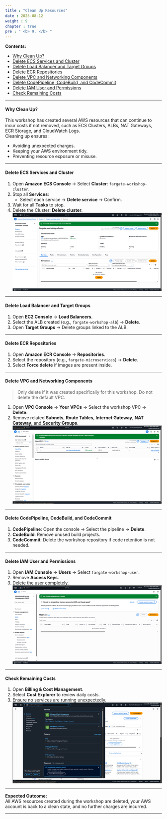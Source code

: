 ```yaml
---
title : "Clean Up Resources"
date : 2025-08-12
weight : 9
chapter : true
pre : " <b> 9. </b> "
---
```


**Contents:**
- [Why Clean Up?](#why-clean-up)
- [Delete ECS Services and Cluster](#delete-ecs-services-and-cluster)
- [Delete Load Balancer and Target Groups](#delete-load-balancer-and-target-groups)
- [Delete ECR Repositories](#delete-ecr-repositories)
- [Delete VPC and Networking Components](#delete-vpc-and-networking-components)
- [Delete CodePipeline, CodeBuild, and CodeCommit](#delete-codepipeline-codebuild-and-codecommit)
- [Delete IAM User and Permissions](#delete-iam-user-and-permissions)
- [Check Remaining Costs](#check-remaining-costs)

---

#### Why Clean Up?

This workshop has created several AWS resources that can continue to incur costs if not removed, such as ECS Clusters, ALBs, NAT Gateways, ECR Storage, and CloudWatch Logs.  
Cleaning up ensures:
- Avoiding unexpected charges.
- Keeping your AWS environment tidy.
- Preventing resource exposure or misuse.

---

#### Delete ECS Services and Cluster

1. Open **Amazon ECS Console** → Select **Cluster**: `fargate-workshop-cluster`.
2. Stop all **Services**:
   - Select each service → **Delete service** → Confirm.
3. Wait for all **Tasks** to stop.
4. Delete the Cluster: **Delete cluster**.
![Delete ECS Services and Cluster](images/09/01.png)
---

#### Delete Load Balancer and Target Groups

1. Open **EC2 Console** → **Load Balancers**.
2. Select the ALB created (e.g., `fargate-workshop-alb`) → **Delete**.
3. Open **Target Groups** → Delete groups linked to the ALB.

---

#### Delete ECR Repositories

1. Open **Amazon ECR Console** → **Repositories**.
2. Select the repository (e.g., `fargate-microservices`) → **Delete**.
3. Select **Force delete** if images are present inside.

---

#### Delete VPC and Networking Components

> Only delete if it was created specifically for this workshop. Do not delete the default VPC.

1. Open **VPC Console** → **Your VPCs** → Select the workshop VPC → **Delete**.
2. Remove related **Subnets**, **Route Tables**, **Internet Gateway**, **NAT Gateway**, and **Security Groups**.
![Delete VPC and Networking Components](images/09/03.png)
---

#### Delete CodePipeline, CodeBuild, and CodeCommit

1. **CodePipeline**: Open the console → Select the pipeline → **Delete**.
2. **CodeBuild**: Remove unused build projects.
3. **CodeCommit**: Delete the workshop repository if code retention is not needed.

---

#### Delete IAM User and Permissions

1. Open **IAM Console** → **Users** → Select `fargate-workshop-user`.
2. Remove **Access Keys**.
3. Delete the user completely.
![Delete IAM User and Permissions](images/09/04.png)
---

#### Check Remaining Costs

1. Open **Billing & Cost Management**.
2. Select **Cost Explorer** to review daily costs.
3. Ensure no services are running unexpectedly.
![Check Remaining Costs](images/09/05.png)
---

**Expected Outcome:**  
All AWS resources created during the workshop are deleted, your AWS account is back to a clean state, and no further charges are incurred.

---
